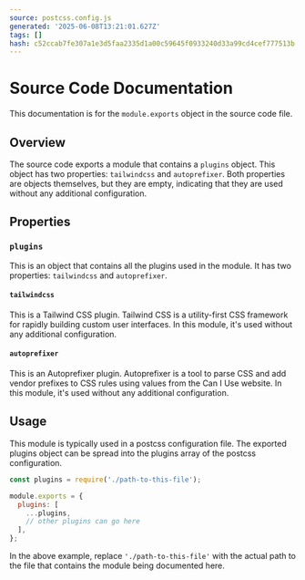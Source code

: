 ```yaml
---
source: postcss.config.js
generated: '2025-06-08T13:21:01.627Z'
tags: []
hash: c52ccab7fe307a1e3d5faa2335d1a00c59645f0933240d33a99cd4cef777513b
---
```

# Source Code Documentation

This documentation is for the `module.exports` object in the source code file.

## Overview

The source code exports a module that contains a `plugins` object. This object has two properties: `tailwindcss` and `autoprefixer`. Both properties are objects themselves, but they are empty, indicating that they are used without any additional configuration.

## Properties

### `plugins`

This is an object that contains all the plugins used in the module. It has two properties: `tailwindcss` and `autoprefixer`.

#### `tailwindcss`

This is a Tailwind CSS plugin. Tailwind CSS is a utility-first CSS framework for rapidly building custom user interfaces. In this module, it's used without any additional configuration.

#### `autoprefixer`

This is an Autoprefixer plugin. Autoprefixer is a tool to parse CSS and add vendor prefixes to CSS rules using values from the Can I Use website. In this module, it's used without any additional configuration.

## Usage

This module is typically used in a postcss configuration file. The exported plugins object can be spread into the plugins array of the postcss configuration.

```javascript
const plugins = require('./path-to-this-file');

module.exports = {
  plugins: [
    ...plugins,
    // other plugins can go here
  ],
};
```

In the above example, replace `'./path-to-this-file'` with the actual path to the file that contains the module being documented here.
